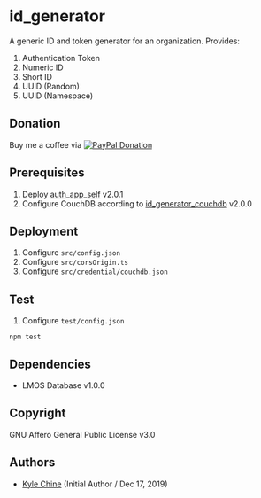 # id_generator

A generic ID and token generator for an organization. Provides:

1. Authentication Token
2. Numeric ID
3. Short ID
4. UUID (Random)
5. UUID (Namespace)

## Donation

Buy me a coffee via [![PayPal Donation](https://www.paypalobjects.com/en_AU/i/btn/btn_donateCC_LG.gif)](https://www.paypal.com/cgi-bin/webscr?cmd=_donations&business=SPPJPYRY4D6WC&item_name=Give+people+an+option+to+support+my+open+source+software.&currency_code=AUD&source=url)

## Prerequisites

1. Deploy [auth_app_self](https://github.com/leismore/auth_app_self) v2.0.1
2. Configure CouchDB according to [id_generator_couchdb](https://github.com/leismore/id_generator_couchdb) v2.0.0

## Deployment

1. Configure `src/config.json`
2. Configure `src/corsOrigin.ts`
3. Configure `src/credential/couchdb.json`

## Test

1. Configure `test/config.json`

`npm test`

## Dependencies

* LMOS Database v1.0.0

## Copyright

GNU Affero General Public License v3.0

## Authors

* [Kyle Chine](https://www.kylechine.name) (Initial Author / Dec 17, 2019)

